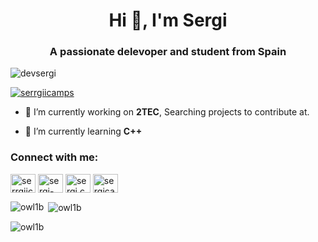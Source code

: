 <h1 align="center">Hi 👋, I'm Sergi</h1>
<h3 align="center">A passionate delevoper and student from Spain</h3>
<p align="left"> <img src="https://komarev.com/ghpvc/?username=devsergi&label=Profile%20views&color=0e75b6&style=flat" alt="devsergi" /> </p>

<p align="left"> <a href="https://twitter.com/serrgiicamps" target="blank"><img src="https://img.shields.io/twitter/follow/serrgiicamps?logo=twitter&style=for-the-badge" alt="serrgiicamps" /></a> </p>

- 🔭 I’m currently working on **2TEC**, Searching projects to contribute at.

- 🌱 I’m currently learning **C++**

<h3 align="left">Connect with me:</h3>
<p align="left">
<a href="https://twitter.com/serrgiicamps" target="blank"><img align="center" src="https://raw.githubusercontent.com/rahuldkjain/github-profile-readme-generator/master/src/images/icons/Social/twitter.svg" alt="serrgiicamps" height="30" width="40" /></a>
<a href="https://www.linkedin.com/in/sergi-c-26088721a" target="blank"><img align="center" src="https://raw.githubusercontent.com/rahuldkjain/github-profile-readme-generator/master/src/images/icons/Social/linked-in-alt.svg" alt="sergi-camps-26088721a" height="30" width="40" /></a>
<a href="https://instagram.com/sergi.camps" target="blank"><img align="center" src="https://raw.githubusercontent.com/rahuldkjain/github-profile-readme-generator/master/src/images/icons/Social/instagram.svg" alt="sergi.camps" height="30" width="40" /></a>
<a href="https://www.youtube.com/c/sergicamps8239" target="blank"><img align="center" src="https://raw.githubusercontent.com/rahuldkjain/github-profile-readme-generator/master/src/images/icons/Social/youtube.svg" alt="sergicamps8239" height="30" width="40" /></a>
</p>

<p><img align="left" src="https://github-readme-stats.vercel.app/api/top-langs?username=owl1b&show_icons=true&locale=en&layout=compact" alt="owl1b" /></p>

<p>&nbsp;<img align="center" src="https://github-readme-stats.vercel.app/api?username=owl1b&show_icons=true&locale=en" alt="owl1b" /></p>

<p><img align="center" src="https://github-readme-streak-stats.herokuapp.com/?user=owl1b&" alt="owl1b" /></p>

